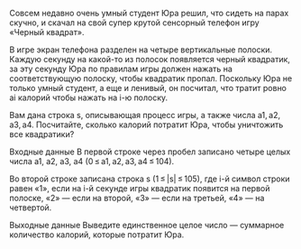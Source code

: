 Совсем недавно очень умный студент Юра решил, что сидеть на парах скучно, и скачал на свой супер крутой сенсорный телефон игру «Черный квадрат».

В игре экран телефона разделен на четыре вертикальные полоски. Каждую секунду на какой-то из полосок появляется черный квадратик, за эту секунду Юра по правилам игры должен нажать на соответствующую полоску, чтобы квадратик пропал. Поскольку Юра не только умный студент, а еще и ленивый, он посчитал, что тратит ровно ai калорий чтобы нажать на i-ю полоску.

Вам дана строка s, описывающая процесс игры, а также числа a1, a2, a3, a4. Посчитайте, сколько калорий потратит Юра, чтобы уничтожить все квадратики?

Входные данные
В первой строке через пробел записано четыре целых числа a1, a2, a3, a4 (0 ≤ a1, a2, a3, a4 ≤ 104).

Во второй строке записана строка s (1 ≤ |s| ≤ 105), где і-й символ строки равен «1», если на i-й секунде игры квадратик появится на первой полоске, «2» — если на второй, «3» — если на третьей, «4» — на четвертой.

Выходные данные
Выведите единственное целое число — суммарное количество калорий, которые потратит Юра.